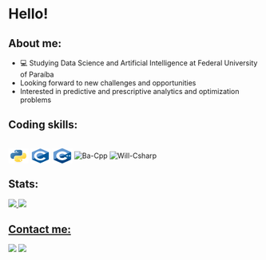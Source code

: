 # Hello!

## About me:
- :computer: Studying Data Science and Artificial Intelligence at Federal University of Paraíba
- Looking forward to new challenges and opportunities
- Interested in predictive and prescriptive analytics and optimization problems

## Coding skills:
<div style="display: inline_block"><br>
  <img align="center" alt="Ba-Python" height="30" width="40" src="https://raw.githubusercontent.com/devicons/devicon/master/icons/python/python-original.svg">
  <img align="center" alt="Ba-C" height="30" width="40" src="https://raw.githubusercontent.com/devicons/devicon/master/icons/c/c-original.svg">
  <img align="center" alt="Ba-Cpp" height="30" width="40" src="https://raw.githubusercontent.com/devicons/devicon/master/icons/cplusplus/cplusplus-original.svg">
   <img align="center" alt="Ba-Cpp" height="30" width="40" src="https://raw.githubusercontent.com/devicons/devicon/master/icons/latec/cplusplus-original.svg">
<img align="center" alt="Will-Csharp" height="30" width="40" src="https://cdn.jsdelivr.net/gh/devicons/devicon/icons/mysql/mysql-original-wordmark.svg">
</div>

## Stats:
<div>
  <a href="https://github.com/viniciusolzon">
  <img height="165em" src="https://github-readme-stats.vercel.app/api?username=viniciusolzon&show_icons=true&theme=tokyonight&include_all_commits=true&count_private=true"/>
  <img height="165em" src="https://github-readme-stats.vercel.app/api/top-langs/?username=viniciusolzon&layout=compact&langs_count=16&theme=dracula"/>
</div>
  
## Contact me:
 
<div> 
  <a href = "mailto:viniciusolzon@gmail.com"><img src="https://img.shields.io/badge/-Gmail-%23333?style=for-the-badge&logo=gmail&logoColor=white" target="_blank"></a>
  <a href="https://www.linkedin.com/in/vin%C3%ADcius-freitas-2b8202187" target="_blank"><img src="https://img.shields.io/badge/-LinkedIn-%230077B5?style=for-the-badge&logo=linkedin&logoColor=white" target="_blank"></a> 
</div>
